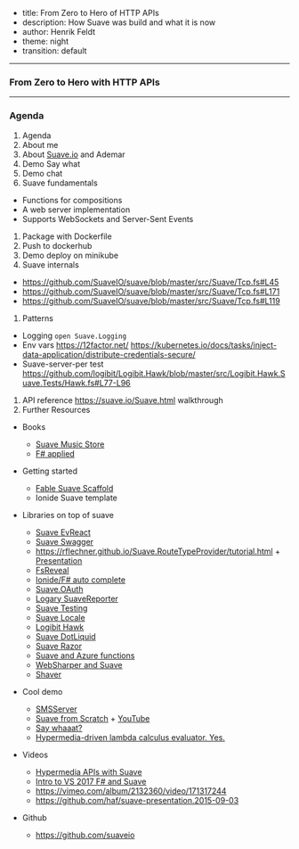 - title: From Zero to Hero of HTTP APIs
- description: How Suave was build and what it is now
- author: Henrik Feldt
- theme: night
- transition: default

***

### From Zero to Hero with HTTP APIs
***
### Agenda

 1. Agenda
 1. About me
 1. About [Suave.io](https://suave.io) and Ademar
 1. Demo Say what
 1. Demo chat
 1. Suave fundamentals
   - Functions for compositions
   - A web server implementation
   - Supports WebSockets and Server-Sent Events
 1. Package with Dockerfile
 1. Push to dockerhub
 1. Demo deploy on minikube
 1. Suave internals
   - https://github.com/SuaveIO/suave/blob/master/src/Suave/Tcp.fs#L45
   - https://github.com/SuaveIO/suave/blob/master/src/Suave/Tcp.fs#L171
   - https://github.com/SuaveIO/suave/blob/master/src/Suave/Tcp.fs#L119
 1. Patterns
   - Logging `open Suave.Logging`
   - Env vars https://12factor.net/ https://kubernetes.io/docs/tasks/inject-data-application/distribute-credentials-secure/
   - Suave-server-per test https://github.com/logibit/Logibit.Hawk/blob/master/src/Logibit.Hawk.Suave.Tests/Hawk.fs#L77-L96

 1. API reference https://suave.io/Suave.html walkthrough
 1. Further Resources
 - Books
   - [Suave Music Store](https://www.gitbook.com/book/theimowski/suave-music-store/details)
   - [F# applied](http://products.tamizhvendan.in/fsharp-applied/)

 - Getting started
   - [Fable Suave Scaffold](https://github.com/fable-compiler/fable-suave-scaffold/)
   - Ionide Suave template

 - Libraries on top of suave
   - [Suave EvReact](https://github.com/unipi-itc/Suave.EvReact)
   - [Suave Swagger](https://github.com/rflechner/Suave.Swagger/blob/develop/examples/Suave.Swagger.PetStoreAPi/Program.fs)
   - https://rflechner.github.io/Suave.RouteTypeProvider/tutorial.html + [Presentation](https://rflechner.github.io/SuavePresentation/#/5/1)
   - [FsReveal](https://github.com/fsprojects/FsReveal)
   - [Ionide/F# auto complete](https://github.com/fsharp/FsAutoComplete)
   - [Suave.OAuth](https://github.com/SuaveIO/Suave.OAuth)
   - [Logary SuaveReporter](https://www.nuget.org/packages/Logary.Services.SuaveReporter/)
   - [Suave Testing](https://github.com/SuaveIO/suave/blob/master/src/Suave.Testing/Testing.fs)
   - [Suave Locale](https://github.com/SuaveIO/Suave.Locale)
   - [Logibit Hawk](https://github.com/logibit/logibit.hawk/)
   - [Suave DotLiquid](https://www.nuget.org/packages/Suave.DotLiquid/)
   - [Suave Razor](https://www.nuget.org/packages/Suave.Razor/)
   - [Suave and Azure functions](https://www.nuget.org/packages/Suave.Azure.Functions/)
   - [WebSharper and Suave](https://www.nuget.org/packages/WebSharper.Suave/)
   - [Shaver](https://www.nuget.org/packages/Shaver/)

 - Cool demo
   - [SMSServer](https://github.com/rflechner/SmsServer/blob/master/iOS/AppDelegate.fs)
   - [Suave from Scratch](https://github.com/search?p=4&q=nuget+Suave&type=Code&utf8=%E2%9C%93) + [YouTube](https://www.youtube.com/watch?v=ujxwW6fFXOc)
   - [Say whaaat?](https://gist.github.com/haf/007259288fe98de62a88bb4ca37cb944#file-web-fsx)
   - [Hypermedia-driven lambda calculus evaluator. Yes.](https://github.com/einarwh/hyperlamb)

 - Videos
   - [Hypermedia APIs with Suave](https://vimeo.com/album/2132360/video/171317244)
   - [Intro to VS 2017 F# and Suave](https://channel9.msdn.com/Shows/Visual-Studio-Toolbox/Visual-F-Tools)
   - https://vimeo.com/album/2132360/video/171317244
   - https://github.com/haf/suave-presentation.2015-09-03

 - Github
   - https://github.com/suaveio